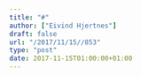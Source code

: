 ```yaml
---
title: "#"
author: ["Eivind Hjertnes"]
draft: false
url: "/2017/11/15//853"
type: "post"
date: 2017-11-15T01:00:00+01:00
---
```

